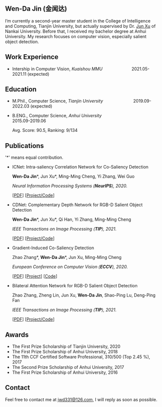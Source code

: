 ## Wen-Da Jin (金闻达)

I’m currently a second-year master student in the College of Intelligence and Computing, Tianjin University, but actually supervised by Dr. [Jun Xu](https://csjunxu.github.io/) of Nankai University. Before that, I received my bachelor degree at Anhui University. My research focuses on computer vision, especially salient object detection. 

## Work Experience
* Intership in Computer Vision, *Kuaishou MMU* &emsp;&emsp; &emsp; &emsp;&emsp;&emsp;2021.05-2021.11 (expected)

## Education

* M.Phil., Computer Science, *Tianjin University* &emsp; &emsp;&emsp;&emsp; &emsp; &emsp;2019.09-2022.03 (expected)

* B.ENG., Computer Science, *Anhui University* &emsp;&emsp;&emsp;&emsp;&emsp;&emsp;&emsp; &emsp; &emsp; &emsp; &emsp;2015.09-2019.06

    Avg. Score: 90.5, Ranking: 9/134

## Publications
'*' means equal contribution.
* ICNet: Intra-saliency Correlation Network for Co-Saliency Detection

    **Wen-Da Jin***, Jun Xu*, Ming-Ming Cheng, Yi Zhang, Wei Guo

    *Neural Information Processing Systems (**NeurIPS**), 2020.*
    
    [[PDF](https://drive.google.com/file/d/136QcPth7WeMilb2mh-V78122ys5_RckN/view)] [[Project/Code](https://github.com/blanclist/ICNet)]

* CDNet: Complementary Depth Network for RGB-D Salient Object Detection

    **Wen-Da Jin***, Jun Xu*, Qi Han, Yi Zhang, Ming-Ming Cheng

    *IEEE Transactions on Image Processing (**TIP**), 2021.*

    [[PDF](https://ieeexplore.ieee.org/document/9366409)] [[Project/Code](https://github.com/blanclist/CDNet)]

* Gradient-Induced Co-Saliency Detection

    Zhao Zhang*, **Wen-Da Jin***, Jun Xu, Ming-Ming Cheng

    *European Conference on Computer Vision (**ECCV**), 2020.*

    [[PDF](https://arxiv.org/abs/2004.13364)] [[Project](http://www.zhaozhang.net/coca.html)] [[Code](https://github.com/zzhanghub/gicd)]

* Bilateral Attention Network for RGB-D Salient Object Detection

    Zhao Zhang, Zheng Lin, Jun Xu, **Wen-Da Jin**, Shao-Ping Lu, Deng-Ping Fan

    *IEEE Transactions on Image Processing (**TIP**), 2021.* 

    [[PDF](https://ieeexplore.ieee.org/document/9321705)] [[Project/Code](https://github.com/zzhanghub/bianet)]

## Awards
* The First Prize Scholarship of Tianjin University, 2020
* The First Prize Scholarship of Anhui University, 2018
* The 11th CCF Certified Software Professional, 310/500 (Top 2.45 %), 2017
* The Second Prize Scholarship of Anhui University, 2017
* The First Prize Scholarship of Anhui University, 2016

## Contact

Feel free to contact me at jwd331@126.com, I will reply as soon as possible.
